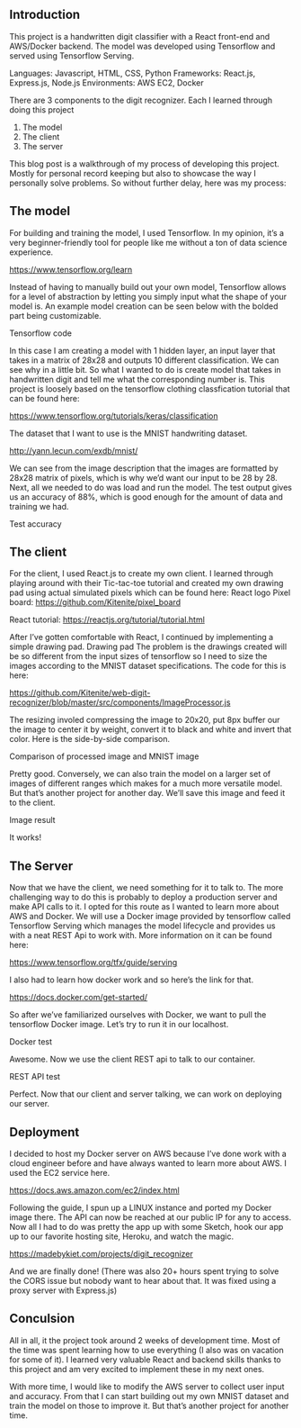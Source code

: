 ## Introduction

This project is a handwritten digit classifier with a React front-end and AWS/Docker backend. The model was developed using Tensorflow and served using Tensorflow Serving.

Languages: Javascript, HTML, CSS, Python
Frameworks: React.js, Express.js, Node.js
Environments: AWS EC2, Docker

There are 3 components to the digit recognizer. Each I learned through doing this project
1. The model
2. The client
3. The server

This blog post is a walkthrough of my process of developing this project. Mostly for personal record keeping but also to showcase the way I personally solve problems. So without further delay, here was my process:

## The model

For building and training the model, I used Tensorflow. In my opinion, it’s a very beginner-friendly tool for people like me without a ton of data science experience.

https://www.tensorflow.org/learn


Instead of having to manually build out your own model, Tensorflow allows for a level of abstraction by letting you simply input what the shape of your model is. An example model creation can be seen below with the bolded part being customizable.

Tensorflow code

In this case I am creating a model with 1 hidden layer, an input layer that takes in a matrix of 28x28 and outputs 10 different classification. We can see why in a little bit.
So what I wanted to do is create model that takes in handwritten digit and tell me what the corresponding number is. This project is loosely based on the tensorflow clothing classfication tutorial that can be found here:

https://www.tensorflow.org/tutorials/keras/classification


The dataset that I want to use is the MNIST handwriting dataset.

http://yann.lecun.com/exdb/mnist/


We can see from the image description that the images are formatted by 28x28 matrix of pixels, which is why we’d want our input to be 28 by 28. Next, all we needed to do was load and run the model. The test output gives us an accuracy of 88%, which is good enough for the amount of data and training we had.

Test accuracy

## The client

For the client, I used React.js to create my own client. I learned through playing around with their Tic-tac-toe tutorial and created my own drawing pad using actual simulated pixels which can be found here:
React logo
Pixel board: https://github.com/Kitenite/pixel_board

React tutorial: https://reactjs.org/tutorial/tutorial.html


After I’ve gotten comfortable with React, I continued by implementing a simple drawing pad.
Drawing pad
The problem is the drawings created will be so different from the input sizes of tensorflow so I need to size the images according to the MNIST dataset specifications. The code for this is here:

https://github.com/Kitenite/web-digit-recognizer/blob/master/src/components/ImageProcessor.js


The resizing involed compressing the image to 20x20, put 8px buffer our the image to center it by weight, convert it to black and white and invert that color. Here is the side-by-side comparison.

Comparison of processed image and MNIST image

Pretty good. Conversely, we can also train the model on a larger set of images of different ranges which makes for a much more versatile model. But that’s another project for another day. We’ll save this image and feed it to the client.

Image result

It works!

## The Server

Now that we have the client, we need something for it to talk to. The more challenging way to do this is probably to deploy a production server and make API calls to it. I opted for this route as I wanted to learn more about AWS and Docker. We will use a Docker image provided by tensorflow called Tensorflow Serving which manages the model lifecycle and provides us with a neat REST Api to work with. More information on it can be found here:

https://www.tensorflow.org/tfx/guide/serving


I also had to learn how docker work and so here’s the link for that.

https://docs.docker.com/get-started/


So after we’ve familiarized ourselves with Docker, we want to pull the tensorflow Docker image. Let’s try to run it in our localhost.

Docker test

Awesome. Now we use the client REST api to talk to our container.

REST API test

Perfect. Now that our client and server talking, we can work on deploying our server.

## Deployment

I decided to host my Docker server on AWS because I’ve done work with a cloud engineer before and have always wanted to learn more about AWS. I used the EC2 service here.

https://docs.aws.amazon.com/ec2/index.html


Following the guide, I spun up a LINUX instance and ported my Docker image there. The API can now be reached at our public IP for any to access. Now all I had to do was pretty the app up with some Sketch, hook our app up to our favorite hosting site, Heroku, and watch the magic.

https://madebykiet.com/projects/digit_recognizer


And we are finally done!
(There was also 20+ hours spent trying to solve the CORS issue but nobody want to hear about that. It was fixed using a proxy server with Express.js)

## Conculsion

All in all, it the project took around 2 weeks of development time. Most of the time was spent learning how to use everything (I also was on vacation for some of it). I learned very valuable React and backend skills thanks to this project and am very excited to implement these in my next ones.

With more time, I would like to modify the AWS server to collect user input and accuracy. From that I can start building out my own MNIST dataset and train the model on those to improve it. But that’s another project for another time.

